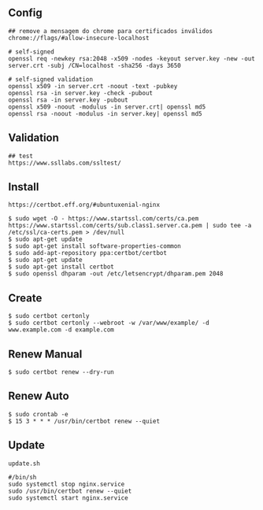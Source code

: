 ## Config

    ## remove a mensagem do chrome para certificados inválidos
    chrome://flags/#allow-insecure-localhost

    # self-signed
    openssl req -newkey rsa:2048 -x509 -nodes -keyout server.key -new -out server.crt -subj /CN=localhost -sha256 -days 3650
    
    # self-signed validation
    openssl x509 -in server.crt -noout -text -pubkey
    openssl rsa -in server.key -check -pubout
    openssl rsa -in server.key -pubout
    openssl x509 -noout -modulus -in server.crt| openssl md5
    openssl rsa -noout -modulus -in server.key| openssl md5

## Validation

    ## test
    https://www.ssllabs.com/ssltest/

## Install

    https://certbot.eff.org/#ubuntuxenial-nginx

    $ sudo wget -O - https://www.startssl.com/certs/ca.pem https://www.startssl.com/certs/sub.class1.server.ca.pem | sudo tee -a /etc/ssl/ca-certs.pem > /dev/null
    $ sudo apt-get update
    $ sudo apt-get install software-properties-common
    $ sudo add-apt-repository ppa:certbot/certbot
    $ sudo apt-get update
    $ sudo apt-get install certbot
    $ sudo openssl dhparam -out /etc/letsencrypt/dhparam.pem 2048

## Create

    $ sudo certbot certonly
    $ sudo certbot certonly --webroot -w /var/www/example/ -d www.example.com -d example.com

## Renew Manual

    $ sudo certbot renew --dry-run

## Renew Auto

    $ sudo crontab -e
    $ 15 3 * * * /usr/bin/certbot renew --quiet

## Update

    update.sh

    #/bin/sh
    sudo systemctl stop nginx.service
    sudo /usr/bin/certbot renew --quiet
    sudo systemctl start nginx.service
    
